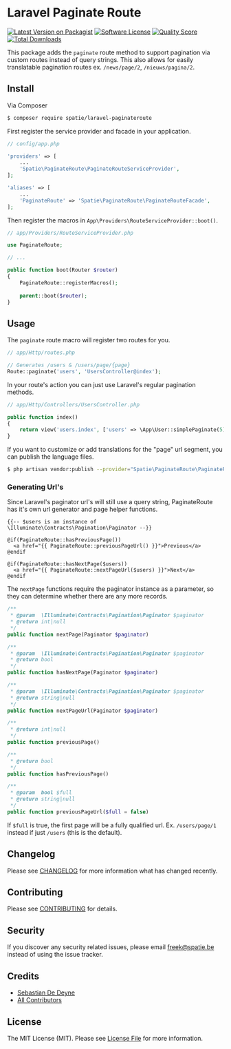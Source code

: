 # Laravel Paginate Route

[![Latest Version on Packagist](https://img.shields.io/packagist/v/spatie/laravel-paginateroute.svg?style=flat-square)](https://packagist.org/packages/spatie/laravel-paginateroute)
[![Software License](https://img.shields.io/badge/license-MIT-brightgreen.svg?style=flat-square)](LICENSE.md)
[![Quality Score](https://img.shields.io/scrutinizer/g/spatie/laravel-paginateroute.svg?style=flat-square)](https://scrutinizer-ci.com/g/spatie/laravel-paginateroute)
[![Total Downloads](https://img.shields.io/packagist/dt/spatie/laravel-paginateroute.svg?style=flat-square)](https://packagist.org/packages/spatie/laravel-paginateroute)

This package adds the `paginate` route method to support pagination via custom routes instead of query strings. This also allows for easily translatable pagination routes ex. `/news/page/2`, `/nieuws/pagina/2`.

## Install

Via Composer

``` bash
$ composer require spatie/laravel-paginateroute
```

First register the service provider and facade in your application.

``` php
// config/app.php

'providers' => [
    ...
    'Spatie\PaginateRoute\PaginateRouteServiceProvider',
];

'aliases' => [
    ...
    'PaginateRoute' => 'Spatie\PaginateRoute\PaginateRouteFacade',
];
```

Then register the macros in `App\Providers\RouteServiceProvider::boot()`.

``` php
// app/Providers/RouteServiceProvider.php

use PaginateRoute;

// ...

public function boot(Router $router)
{
    PaginateRoute::registerMacros();
    
    parent::boot($router);
}
```

## Usage

The `paginate` route macro will register two routes for you.

``` php
// app/Http/routes.php

// Generates /users & /users/page/{page}
Route::paginate('users', 'UsersController@index');

```

In your route's action you can just use Laravel's regular pagination methods.

``` php
// app/Http/Controllers/UsersController.php

public function index()
{
    return view('users.index', ['users' => \App\User::simplePaginate(5)]);
}
```

If you want to customize or add translations for the "page" url segment, you can publish the language files.

``` bash
$ php artisan vendor:publish --provider="Spatie\PaginateRoute\PaginateRouteServiceProvider"
```

### Generating Url's

Since Laravel's paginator url's will still use a query string, PaginateRoute has it's own url generator and page helper functions.

```
{{-- $users is an instance of \Illuminate\Contracts\Pagination\Paginator --}}

@if(PaginateRoute::hasPreviousPage())
  <a href="{{ PaginateRoute::previousPageUrl() }}">Previous</a>
@endif

@if(PaginateRoute::hasNextPage($users))
  <a href="{{ PaginateRoute::nextPageUrl($users) }}">Next</a>
@endif
```

The `nextPage` functions require the paginator instance as a parameter, so they can determine whether there are any more records.

``` php
/**
 * @param  \Illuminate\Contracts\Pagination\Paginator $paginator
 * @return int|null
 */
public function nextPage(Paginator $paginator)
```

``` php
/**
 * @param  \Illuminate\Contracts\Pagination\Paginator $paginator
 * @return bool
 */
public function hasNextPage(Paginator $paginator)
```

``` php
/**
 * @param  \Illuminate\Contracts\Pagination\Paginator $paginator
 * @return string|null
 */
public function nextPageUrl(Paginator $paginator)
```

``` php
/**
 * @return int|null
 */
public function previousPage()
```

``` php
/**
 * @return bool
 */
public function hasPreviousPage()
```

``` php
/**
 * @param  bool $full
 * @return string|null
 */
public function previousPageUrl($full = false)
```

If `$full` is true, the first page will be a fully qualified url. Ex. `/users/page/1` instead if just `/users` (this is the default).

## Changelog

Please see [CHANGELOG](CHANGELOG.md) for more information what has changed recently.

## Contributing

Please see [CONTRIBUTING](CONTRIBUTING.md) for details.

## Security

If you discover any security related issues, please email freek@spatie.be instead of using the issue tracker.

## Credits

- [Sebastian De Deyne](https://github.com/sebastiandedeyne)
- [All Contributors](../../contributors)

## License

The MIT License (MIT). Please see [License File](LICENSE.md) for more information.
